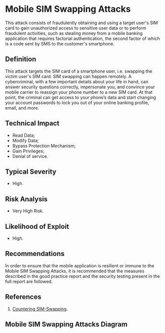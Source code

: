 # Mobile SIM Swapping Attacks

This attack consists of fraudulently obtaining and using a target user's SIM card to gain unauthorized access to sensitive user data or to perform fraudulent activities, such as stealing money from a mobile banking application that requires factorial authentication, the second factor of which is a code sent by SMS to the customer's smartphone.

## Definition

 This attack targets the SIM card of a smartphone user, i.e. swapping the victim user's SIM card. SIM swapping can happen remotely. A cybercriminal, with a few important details about your life in hand, can answer security questions correctly, impersonate you, and convince your mobile carrier to reassign your phone number to a new SIM card. At that point, the criminal can get access to your phone’s data and start changing your account passwords to lock you out of your online banking profile, email, and more.
 
## Technical Impact

* Read Data;
* Modify Data;
* Bypass Protection Mechanism;
* Gain Privileges;
* Denial of service.

## Typical Severity

* High.

## Risk Analysis

* Very High Risk.

## Likelihood of Exploit
  
* High.

## Recommendations

In order to ensure that the mobile application is resilient or immune to the Mobile SIM Swapping Attacks, it is recommended that the measures described in the good practice report and the security testing present in the full report are followed.

## References
1. [Countering SIM-Swapping](https://www.enisa.europa.eu/publications/countering-sim-swapping).

## Mobile SIM Swapping Attacks Diagram
